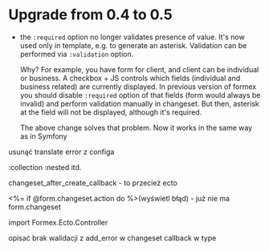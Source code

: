 # Upgrade from 0.4 to 0.5

* the `:required` option no longer validates presence of value. It's now used only in template,
  e.g. to generate an asterisk. Validation can be performed via `:validation` option.

  Why? For example, you have form for client, and client can be individual or business.
  A checkbox + JS controls which fields (individual and business related) are currently
  displayed. In previous version of formex you should disable `:required` option of that fields
  (form would always be invalid) and perform validation manually in changeset.
  But then, asterisk at the field will not be displayed, although it's required.

  The above change solves that problem. Now it works in the same way as in Symfony


usunąć translate error z configa

:collection :nested itd.

changeset_after_create_callback - to przecież ecto

<%= if @form.changeset.action do %>(wyświetl błąd) - już nie ma form.changeset

import Formex.Ecto.Controller

opisać brak walidacji z add_error w changeset callback w type